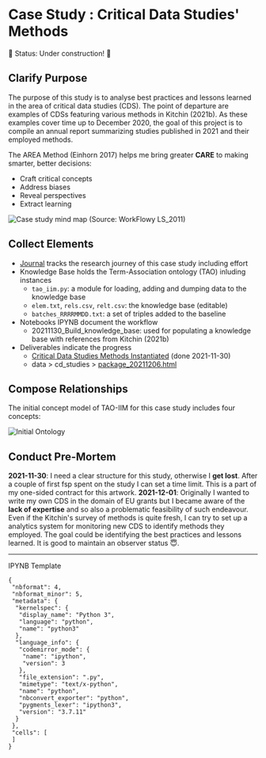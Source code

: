 # Case Study : Critical Data Studies' Methods
🚧 Status: Under construction! 🚧 
## Clarify Purpose
The purpose of this study is to analyse best practices and lessons learned in the area of critical data studies (CDS). The point of departure are examples of CDSs featuring various methods in Kitchin (2021b). As these examples cover time up to December 2020, the goal of this project is to compile an annual report summarizing studies published in 2021 and their employed methods.

The AREA Method (Einhorn 2017) helps me bring greater **CARE** to making smarter, better decisions:
- Craft critical concepts
- Address biases
- Reveal perspectives
- Extract learning

![Case study mind map](https://www.plantuml.com/plantuml/png/FP11JiCm44NtEOLNg2XBBj2IIgYBqAgmpCRKGseH_uayOq4a3i_WG7UM__FyDzwA-goVRzAqhlD2xaLBM5mV4LplvwPjtPv48xn6ne2duzxkZ6KeVUc0pQE_V8oP2yBzNv9IGTJ5icwA1FtkYYWdoly0BZJNSKPShNvDt9bziCu1hxjZ9NVmqoBHt5QDEA8U3scUA16qIlq-FMKUCuaCU3XLf6TJu1mntZgd8aORiZd0HbtLtRbdsy5MfdbLEzCxPJ8zQRQ4OD_o0m00)
(Source: WorkFlowy LS_2011)

## Collect Elements
- [Journal](cs01_journal.md) tracks the research journey of this case study including effort
- Knowledge Base holds the Term-Association ontology (TAO) inluding instances
  - `tao_iim.py`: a module for loading, adding and dumping data to the knowledge base
  - `elem.txt`, `rels.csv`, `relt.csv`: the knowledge base (editable)
  - `batches_RRRRMMDD.txt`: a set of triples added to the baseline
- Notebooks IPYNB document the workflow
  - 20211130_Build_knowledge_base: used for populating a knowledge base with references from Kitchin (2021b)
- Deliverables indicate the progress
  - [Critical Data Studies Methods Instantiated](CDS_methods_instantiated.md) (done 2021-11-30)
  - data > cd_studies > [package_20211206.html](https://htmlpreview.github.io/?https://github.com/lustraka/data-analyst-portfolio-project-2022/blob/main/data/cd_studies/package_20211206.html)

## Compose Relationships
The initial concept model of TAO-IIM for this case study includes four concepts:

![Initial Ontology](https://www.plantuml.com/plantuml/png/FP2nJWCn38RtF8ML2Kxg6o3KjGDGiNIv9JcRdgMhKpcEKDyUNmWCrdy-V_fivLWjgRNR5fQa2F4aHYfay5wGPc6H2Ac2Pv1Y1ChNrGBx7oGn_c92o0y8IU1qXeIeL6iWGTZn8RrGXa-gfUdYpgPRTtgE-RdbZPTaN6IMU_uTUuxn6zbQS9Qd3xrUajBpB4M_E-GP0ej0VCclQwbMu-4GkSB-tK-BVOzNH-YM2pBzKQD5O8bzeHV4QLhOg4xJeBmRge4CrNqhZtzJxuPfl-f8WlwiFm00)

## Conduct Pre-Mortem
**2021-11-30**: I need a clear structure for this study, otherwise I **get lost**. After a couple of first fsp spent on the study I can set a time limit. This is a part of my one-sided contract for this artwork.
**2021-12-01**: Originally I wanted to write my own CDS in the domain of EU grants but I became aware of the **lack of expertise** and so also a problematic feasibility of such endeavour. Even if the Kitchin's survey of methods is quite fresh, I can try to set up a analytics system for monitoring new CDS to identify methods they employed. The goal could be identifying the best practices and lessons learned. It is good to maintain an observer status 😇.

----

IPYNB Template
```
{
 "nbformat": 4,
 "nbformat_minor": 5,
 "metadata": {
  "kernelspec": {
   "display_name": "Python 3",
   "language": "python",
   "name": "python3"
  },
  "language_info": {
   "codemirror_mode": {
    "name": "ipython",
    "version": 3
   },
   "file_extension": ".py",
   "mimetype": "text/x-python",
   "name": "python",
   "nbconvert_exporter": "python",
   "pygments_lexer": "ipython3",
   "version": "3.7.11"
  }
 },
 "cells": [
 ]
}
```
